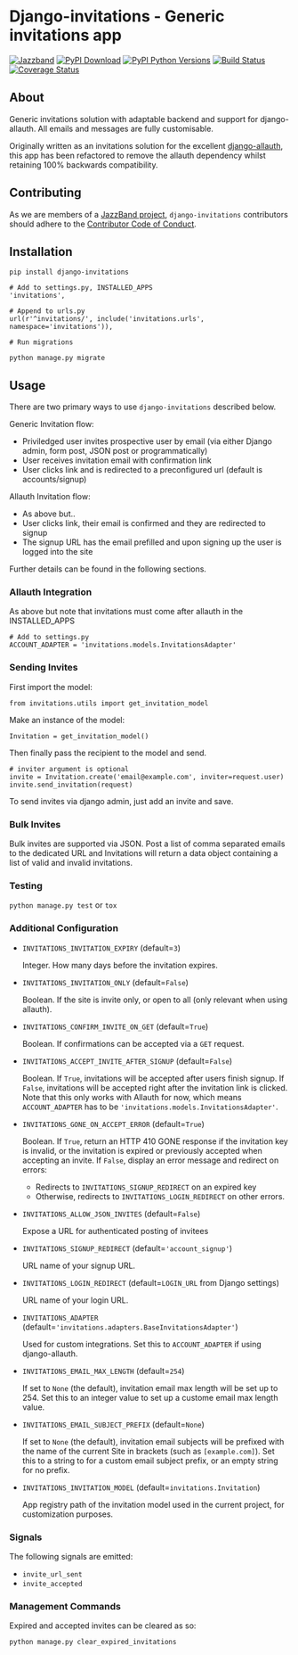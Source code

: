 # Django-invitations - Generic invitations app

[![Jazzband](https://jazzband.co/static/img/badge.svg)](https://jazzband.co/)
[![PyPI Download](https://img.shields.io/pypi/v/django-invitations.svg)](https://pypi.python.org/pypi/django-invitations)
[![PyPI Python Versions](https://img.shields.io/pypi/pyversions/django-invitations.svg)](https://pypi.python.org/pypi/django-invitations)
[![Build Status](https://travis-ci.org/bee-keeper/django-invitations.svg?branch=master)](https://travis-ci.org/bee-keeper/django-invitations)
[![Coverage Status](https://coveralls.io/repos/bee-keeper/django-invitations/badge.svg?branch=master&service=github)](https://coveralls.io/github/bee-keeper/django-invitations?branch=master)

## About

Generic invitations solution with adaptable backend and support for django-allauth.  All emails and messages are fully customisable.

Originally written as an invitations solution for the excellent [django-allauth](https://github.com/pennersr/django-allauth), this app has been refactored to remove the allauth dependency whilst retaining 100% backwards compatibility.

## Contributing

As we are members of a [JazzBand project](https://jazzband.co/projects), `django-invitations` contributors should adhere to the [Contributor Code of Conduct](https://jazzband.co/about/conduct).

## Installation

```
pip install django-invitations

# Add to settings.py, INSTALLED_APPS
'invitations',

# Append to urls.py
url(r'^invitations/', include('invitations.urls', namespace='invitations')),

# Run migrations

python manage.py migrate
```

## Usage

There are two primary ways to use `django-invitations` described below.

Generic Invitation flow:

* Priviledged user invites prospective user by email (via either Django admin, form post, JSON post or programmatically)
* User receives invitation email with confirmation link
* User clicks link and is redirected to a preconfigured url (default is accounts/signup)

Allauth Invitation flow:

* As above but..
* User clicks link, their email is confirmed and they are redirected to signup
* The signup URL has the email prefilled and upon signing up the user is logged into the site

Further details can be found in the following sections.

### Allauth Integration

As above but note that invitations must come after allauth in the INSTALLED_APPS

```
# Add to settings.py
ACCOUNT_ADAPTER = 'invitations.models.InvitationsAdapter'
```

### Sending Invites

First import the model:

```
from invitations.utils import get_invitation_model
```

Make an instance of the model:

```
Invitation = get_invitation_model()
```

Then finally pass the recipient to the model and send.

```
# inviter argument is optional
invite = Invitation.create('email@example.com', inviter=request.user)
invite.send_invitation(request)
```

To send invites via django admin, just add an invite and save.


### Bulk Invites

Bulk invites are supported via JSON.  Post a list of comma separated emails to the dedicated URL and Invitations will return a data object containing a list of valid and invalid invitations.


### Testing

`python manage.py test` or `tox`

### Additional Configuration

*   `INVITATIONS_INVITATION_EXPIRY` (default=`3`)

    Integer.  How many days before the invitation expires.

*   `INVITATIONS_INVITATION_ONLY` (default=`False`)

    Boolean.  If the site is invite only, or open to all (only relevant when using allauth).

*   `INVITATIONS_CONFIRM_INVITE_ON_GET` (default=`True`)

    Boolean. If confirmations can be accepted via a `GET` request.

*   `INVITATIONS_ACCEPT_INVITE_AFTER_SIGNUP` (default=`False`)

    Boolean. If `True`, invitations will be accepted after users finish signup.
    If `False`, invitations will be accepted right after the invitation link is clicked.
    Note that this only works with Allauth for now, which means `ACCOUNT_ADAPTER` has to be
    `'invitations.models.InvitationsAdapter'`.

*   `INVITATIONS_GONE_ON_ACCEPT_ERROR` (default=`True`)

    Boolean. If `True`, return an HTTP 410 GONE response if the invitation key
    is invalid, or the invitation is expired or previously accepted when
    accepting an invite. If `False`, display an error message and redirect on
    errors:

    * Redirects to `INVITATIONS_SIGNUP_REDIRECT` on an expired key
    * Otherwise, redirects to `INVITATIONS_LOGIN_REDIRECT` on other errors.

*   `INVITATIONS_ALLOW_JSON_INVITES` (default=`False`)

    Expose a URL for authenticated posting of invitees

*   `INVITATIONS_SIGNUP_REDIRECT` (default=`'account_signup'`)

    URL name of your signup URL.

*   `INVITATIONS_LOGIN_REDIRECT` (default=`LOGIN_URL` from Django settings)

    URL name of your login URL.

*  `INVITATIONS_ADAPTER` (default=`'invitations.adapters.BaseInvitationsAdapter'`)

    Used for custom integrations. Set this to `ACCOUNT_ADAPTER` if using django-allauth.

*  `INVITATIONS_EMAIL_MAX_LENGTH` (default=`254`)

    If set to `None` (the default), invitation email max length will be set up to 254. Set this to an integer value to set up a custome email max length value.

*  `INVITATIONS_EMAIL_SUBJECT_PREFIX` (default=`None`)

    If set to `None` (the default), invitation email subjects will be prefixed with the name of the current Site in brackets (such as `[example.com]`). Set this to a string to for a custom email subject prefix, or an empty string for no prefix.

*  `INVITATIONS_INVITATION_MODEL` (default=`invitations.Invitation`)

    App registry path of the invitation model used in the current project, for customization purposes.

### Signals

The following signals are emitted:

* `invite_url_sent`
* `invite_accepted`


### Management Commands

Expired and accepted invites can be cleared as so:

`python manage.py clear_expired_invitations`
